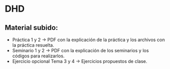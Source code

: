 # DHD

## Material subido:
   - Práctica 1 y 2 -> PDF con la explicación de la práctica y los archivos con la práctica resuelta.
   - Seminario 1 y 2 -> PDF con la explicación de los seminarios y los códigos para realizarlos.
   - Ejercicio opcional Tema 3 y 4 -> Ejercicios propuestos de clase.
